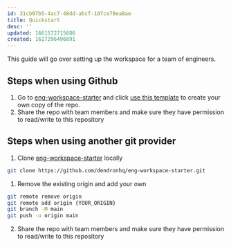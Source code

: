 ```yaml
---
id: 31cb97b5-4ac7-48dd-abcf-107ce78ea8ae
title: Quickstart
desc: ''
updated: 1661572715686
created: 1617296496891
---
```


This guide will go over setting up the workspace for a team of engineers. 

## Steps when using Github
1. Go to [eng-workspace-starter](https://github.com/dendronhq/eng-workspace-starter) and click [use this template](https://github.com/dendronhq/eng-workspace-starter/generate) to create your own copy of the repo.
2. Share the repo with team members and make sure they have permission to read/write to this repository


## Steps when using another git provider
1. Clone [eng-workspace-starter](https://github.com/dendronhq/eng-workspace-starter) locally 
  ```sh
  git clone https://github.com/dendronhq/eng-workspace-starter.git
  ```
  1. Remove the existing origin and add your own
  ```sh
  git remote remove origin
  git remote add origin {YOUR_ORIGIN}
  git branch -M main
  git push -u origin main
  ```
2. Share the repo with team members and make sure they have permission to read/write to this repository
